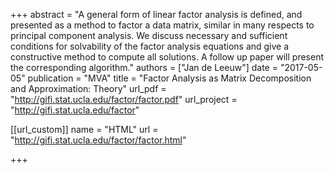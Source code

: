 +++
abstract = "A general form of linear factor analysis is defined, and presented as a method to factor a data matrix, similar in many respects to principal component analysis. We discuss necessary and sufficient conditions for solvability of the factor analysis equations and give a constructive method to compute all solutions. A follow up paper will present the corresponding algorithm."
authors = ["Jan de Leeuw"]
date = "2017-05-05"
publication = "MVA"
title = "Factor Analysis as Matrix Decomposition and Approximation: Theory"
url_pdf = "http://gifi.stat.ucla.edu/factor/factor.pdf"
url_project = "http://gifi.stat.ucla.edu/factor"


[[url_custom]]
name = "HTML"
url = "http://gifi.stat.ucla.edu/factor/factor.html"

+++

